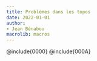 ```yaml
---
title: Problèmes dans les topos
date: 2022-01-01
author:
- Jean Bénabou
macrolib: macros
---
```


@include{0000}
@include{000A}
